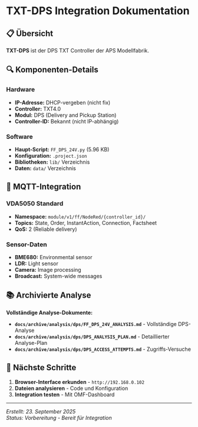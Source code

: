# TXT-DPS Integration Dokumentation

## 📋 Übersicht

**TXT-DPS** ist der DPS TXT Controller der APS Modellfabrik.

## 🔍 Komponenten-Details

### **Hardware**
- **IP-Adresse:** DHCP-vergeben (nicht fix)
- **Controller:** TXT4.0
- **Modul:** DPS (Delivery and Pickup Station)
- **Controller-ID:** Bekannt (nicht IP-abhängig)

### **Software**
- **Haupt-Script:** `FF_DPS_24V.py` (5.96 KB)
- **Konfiguration:** `.project.json`
- **Bibliotheken:** `lib/` Verzeichnis
- **Daten:** `data/` Verzeichnis

## 🔗 MQTT-Integration

### **VDA5050 Standard**
- **Namespace:** `module/v1/ff/NodeRed/{controller_id}/`
- **Topics:** State, Order, InstantAction, Connection, Factsheet
- **QoS:** 2 (Reliable delivery)

### **Sensor-Daten**
- **BME680:** Environmental sensor
- **LDR:** Light sensor
- **Camera:** Image processing
- **Broadcast:** System-wide messages

## 📚 Archivierte Analyse

**Vollständige Analyse-Dokumente:**
- **`docs/archive/analysis/dps/FF_DPS_24V_ANALYSIS.md`** - Vollständige DPS-Analyse
- **`docs/archive/analysis/dps/DPS_ANALYSIS_PLAN.md`** - Detaillierter Analyse-Plan
- **`docs/archive/analysis/dps/DPS_ACCESS_ATTEMPTS.md`** - Zugriffs-Versuche

## 🚀 Nächste Schritte

1. **Browser-Interface erkunden** - `http://192.168.0.102`
2. **Dateien analysieren** - Code und Konfiguration
3. **Integration testen** - Mit OMF-Dashboard

---

*Erstellt: 23. September 2025*  
*Status: Vorbereitung - Bereit für Integration*

